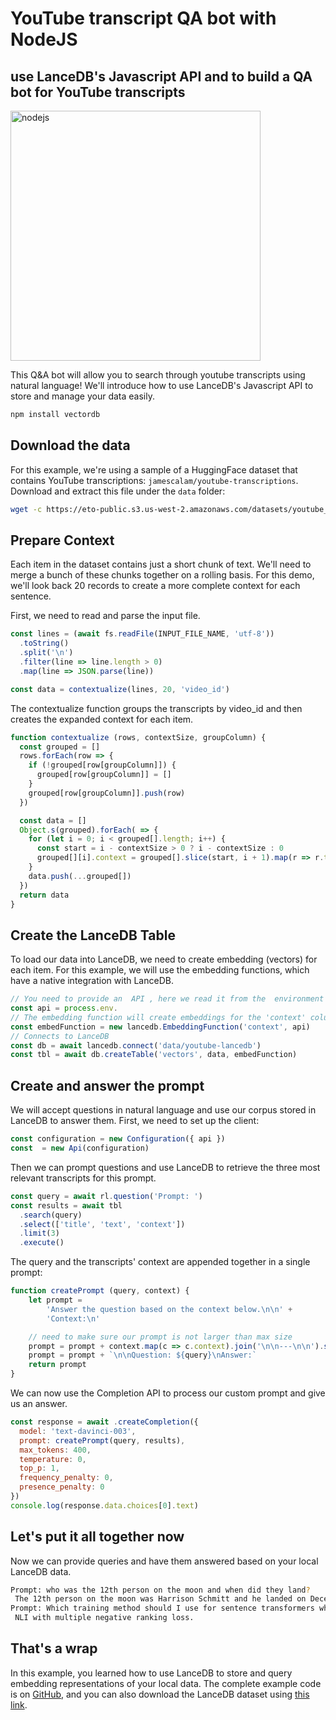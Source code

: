 # YouTube transcript QA bot with NodeJS

## use LanceDB's Javascript API and  to build a QA bot for YouTube transcripts

<img id="splash" width="400" alt="nodejs" src="https://github.com/lancedb/lancedb/assets/917119/3a140e75-bf8e-438a-a1e4-af14a72bcf98">

This Q&A bot will allow you to search through youtube transcripts using natural language! We'll introduce how to use LanceDB's Javascript API to store and manage your data easily.

```bash
npm install vectordb
```

## Download the data

For this example, we're using a sample of a HuggingFace dataset that contains YouTube transcriptions: `jamescalam/youtube-transcriptions`. Download and extract this file under the `data` folder:

```bash
wget -c https://eto-public.s3.us-west-2.amazonaws.com/datasets/youtube_transcript/youtube-transcriptions_sample.jsonl
```

## Prepare Context

Each item in the dataset contains just a short chunk of text. We'll need to merge a bunch of these chunks together on a rolling basis. For this demo, we'll look back 20 records to create a more complete context for each sentence.

First, we need to read and parse the input file.

```javascript
const lines = (await fs.readFile(INPUT_FILE_NAME, 'utf-8'))
  .toString()
  .split('\n')
  .filter(line => line.length > 0)
  .map(line => JSON.parse(line))

const data = contextualize(lines, 20, 'video_id')
```

The contextualize function groups the transcripts by video_id and then creates the expanded context for each item.

```javascript
function contextualize (rows, contextSize, groupColumn) {
  const grouped = []
  rows.forEach(row => {
    if (!grouped[row[groupColumn]]) {
      grouped[row[groupColumn]] = []
    }
    grouped[row[groupColumn]].push(row)
  })

  const data = []
  Object.s(grouped).forEach( => {
    for (let i = 0; i < grouped[].length; i++) {
      const start = i - contextSize > 0 ? i - contextSize : 0
      grouped[][i].context = grouped[].slice(start, i + 1).map(r => r.text).join(' ')
    }
    data.push(...grouped[])
  })
  return data
}
```

## Create the LanceDB Table

To load our data into LanceDB, we need to create embedding (vectors) for each item. For this example, we will use the  embedding functions, which have a native integration with LanceDB.

```javascript
// You need to provide an  API , here we read it from the  environment variable
const api = process.env.
// The embedding function will create embeddings for the 'context' column
const embedFunction = new lancedb.EmbeddingFunction('context', api)
// Connects to LanceDB
const db = await lancedb.connect('data/youtube-lancedb')
const tbl = await db.createTable('vectors', data, embedFunction)
```

## Create and answer the prompt

We will accept questions in natural language and use our corpus stored in LanceDB to answer them. First, we need to set up the  client:

```javascript
const configuration = new Configuration({ api })
const  = new Api(configuration)
```

Then we can prompt questions and use LanceDB to retrieve the three most relevant transcripts for this prompt.

```javascript
const query = await rl.question('Prompt: ')
const results = await tbl
  .search(query)
  .select(['title', 'text', 'context'])
  .limit(3)
  .execute()
```

The query and the transcripts' context are appended together in a single prompt:

```javascript
function createPrompt (query, context) {
    let prompt =
        'Answer the question based on the context below.\n\n' +
        'Context:\n'

    // need to make sure our prompt is not larger than max size
    prompt = prompt + context.map(c => c.context).join('\n\n---\n\n').substring(0, 3750)
    prompt = prompt + `\n\nQuestion: ${query}\nAnswer:`
    return prompt
}
```

We can now use the  Completion API to process our custom prompt and give us an answer.

```javascript
const response = await .createCompletion({
  model: 'text-davinci-003',
  prompt: createPrompt(query, results),
  max_tokens: 400,
  temperature: 0,
  top_p: 1,
  frequency_penalty: 0,
  presence_penalty: 0
})
console.log(response.data.choices[0].text)
```

## Let's put it all together now

Now we can provide queries and have them answered based on your local LanceDB data.

```bash
Prompt: who was the 12th person on the moon and when did they land?
 The 12th person on the moon was Harrison Schmitt and he landed on December 11, 1972.
Prompt: Which training method should I use for sentence transformers when I only have pairs of related sentences?
 NLI with multiple negative ranking loss.
```

## That's a wrap

In this example, you learned how to use LanceDB to store and query embedding representations of your local data. The complete example code is on [GitHub](https://github.com/lancedb/lancedb/tree/main/node/examples), and you can also download the LanceDB dataset using [this link](https://eto-public.s3.us-west-2.amazonaws.com/datasets/youtube_transcript/youtube-lancedb.zip).

